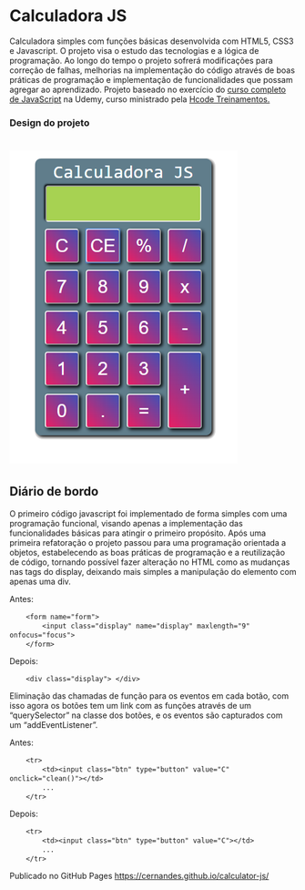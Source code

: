 # Calculadora JS

Calculadora simples com funções básicas desenvolvida com HTML5, CSS3 e Javascript. O projeto visa o estudo das tecnologias e a lógica de programação. Ao longo do tempo o projeto sofrerá modificações para correção de falhas, melhorias na implementação do código através de boas práticas de programação e implementação de funcionalidades que possam agregar ao aprendizado.
Projeto baseado no exercício do [curso completo de JavaScript](https://www.udemy.com/course/javascript-curso-completo/) na Udemy, curso ministrado pela [Hcode Treinamentos.](https://www.hcode.com.br)

### Design do projeto

# ![](/img/calculadora.png)


## Diário de bordo

O primeiro código javascript foi implementado de forma simples com uma programação funcional, visando apenas a implementação das funcionalidades básicas para atingir o primeiro propósito.
Após uma primeira refatoração o projeto passou para uma programação orientada a objetos, estabelecendo as boas práticas de programação e a reutilização de código, tornando possível fazer alteração no HTML como as mudanças nas tags do display, deixando mais simples a manipulação do elemento com apenas uma div.

Antes:

```
    <form name="form">
        <input class="display" name="display" maxlength="9" onfocus="focus">
    </form>
```

Depois:

```
    <div class="display"> </div>
```

Eliminação das chamadas de função para os eventos em cada botão, com isso agora os botões tem um link com as funções através de um “querySelector” na classe dos botões, e os eventos são capturados com um “addEventListener”.

Antes:

```
    <tr>
        <td><input class="btn" type="button" value="C" onclick="clean()"></td>
        ...
    </tr>
```

Depois:

```
    <tr>
        <td><input class="btn" type="button" value="C"></td>
        ...
    </tr>
```

Publicado no GitHub Pages https://cernandes.github.io/calculator-js/


